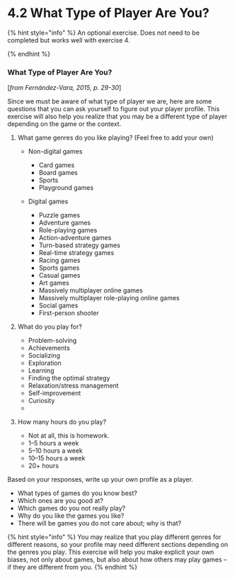 # 4.2 What Type of Player Are You?



{% hint style="info" %}
An optional exercise. Does not need to be completed but works well with exercise 4.&#x20;


{% endhint %}

### What Type of Player Are You?

\[_from Fernández-Vara, 2015, p. 29-30_]

Since we must be aware of what type of player we are, here are some questions that you can ask yourself to figure out your player profile. This exercise will also help you realize that you may be a different type of player depending on the game or the context.

1. What game genres do you like playing? (Feel free to add your own)
   *   Non-digital games

       * Card games
       * Board games
       * Sports
       * Playground games


   *   Digital games

       * Puzzle games
       * Adventure games
       * Role-playing games
       * Action-adventure games
       * Turn-based strategy games
       * Real-time strategy games
       * Racing games
       * Sports games
       * Casual games
       * Art games
       * Massively multiplayer online games
       * Massively multiplayer role-playing online games
       * Social games
       * First-person shooter


2. What do you play for?
   * Problem-solving
   * Achievements
   * Socializing
   * Exploration
   * Learning
   * Finding the optimal strategy
   * Relaxation/stress management
   * Self-improvement
   * Curiosity
   *
3. How many hours do you play?
   * Not at all, this is homework.
   * 1–5 hours a week
   * 5–10 hours a week
   * 10–15 hours a week
   * 20+ hours

Based on your responses, write up your own profile as a player.

* What types of games do you know best?
* Which ones are you good at?
* Which games do you not really play?
* Why do you like the games you like?
* There will be games you do not care about; why is that?

{% hint style="info" %}
You may realize that you play different genres for different reasons, so your profile may need different sections depending on the genres you play. This exercise will help you make explicit your own biases, not only about games, but also about how others may play games – if they are different from you.
{% endhint %}
